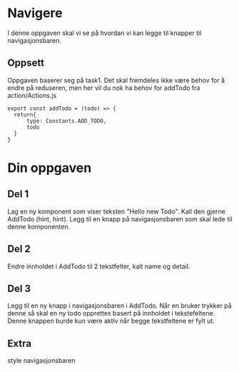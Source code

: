 # Navigere
I denne oppgaven skal vi se på hvordan vi kan legge til knapper til navigasjonsbaren.

## Oppsett
Oppgaven baserer seg på task1. Det skal fremdeles ikke være behov for å endre på reduseren, men her vil du nok ha behov for addTodo  fra action/Actions.js

```
export const addTodo = (todo) => {
  return{
      type: Constants.ADD_TODO,
      todo
  }
}
```

# Din oppgaven

## Del 1
Lag en ny komponent som viser teksten "Hello new Todo". Kall den gjerne AddTodo (hint, hint).
Legg til en knapp på navigasjonsbaren som skal lede til denne komponenten.


## Del 2
Endre innholdet i AddTodo til 2 tekstfelter, kalt name og detail.

## Del 3
Legg til en ny knapp i navigasjonsbaren i AddTodo. Når en bruker trykker på denne så skal en ny todo opprettes basert på innholdet
i tekstefeltene. Denne knappen burde kun være aktiv når begge tekstfeltene er fylt ut.

## Extra
style navigasjonsbaren
